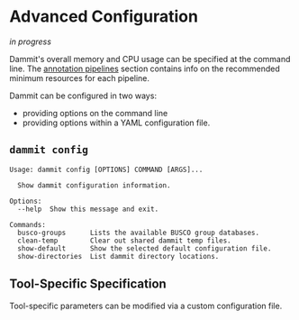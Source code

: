 # Advanced Configuration

_in progress_

Dammit's overall memory and CPU usage can be specified at the command line.
The [annotation pipelines](pipelines.md) section contains info on the
recommended minimum resources for each pipeline.


Dammit can be configured in two ways:

  - providing options on the command line
  - providing options within a YAML configuration file.


## **`dammit config`**

```
Usage: dammit config [OPTIONS] COMMAND [ARGS]...

  Show dammit configuration information.

Options:
  --help  Show this message and exit.

Commands:
  busco-groups      Lists the available BUSCO group databases.
  clean-temp        Clear out shared dammit temp files.
  show-default      Show the selected default configuration file.
  show-directories  List dammit directory locations.
```



## Tool-Specific Specification

Tool-specific parameters can be modified via a custom configuration file.





